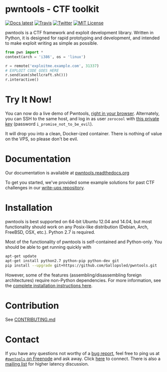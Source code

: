 # pwntools - CTF toolkit
[![Docs latest](https://readthedocs.org/projects/pwntools/badge/?version=latest)](https://pwntools.readthedocs.org/)
[![Travis](https://travis-ci.org/Gallopsled/pwntools.svg?branch=master)](https://travis-ci.org/pwntools/pwntools)
[![Twitter](https://img.shields.io/badge/twitter-ctfpwntools-4099FF.svg?style=flat)](https://twitter.com/ctfpwntools)
[![MIT License](https://img.shields.io/badge/license-MIT-blue.svg?style=flat)](http://choosealicense.com/licenses/mit/)

pwntools is a CTF framework and exploit development library. Written in Python, it is designed for rapid prototyping and development, and intended to make exploit writing as simple as possible.

```python
from pwn import *
context(arch = 'i386', os = 'linux')

r = remote('exploitme.example.com', 31337)
# EXPLOIT CODE GOES HERE
r.send(asm(shellcraft.sh()))
r.interactive()
```

# Try It Now!

You can now do a live demo of Pwntools, [right in your browser](http://demo.pwntools.com).  Alternately, you can SSH to the same host, and log in as user `zerocool` with [this private key][key] (password `i_promise_not_to_be_evil`).

It will drop you into a clean, Docker-ized container.  There is nothing of value on the VPS, so please don't be evil.

[key]: https://gist.githubusercontent.com/zachriggle/efa2e0080ae6de2e8344/raw/4b503e9db54f009d97477d03d4ba5678471f8ff0/id_rsa

# Documentation
Our documentation is available at [pwntools.readthedocs.org](https://pwntools.readthedocs.org/)

To get you started, we've provided some example solutions for past CTF challenges in our [write-ups repository](https://github.com/pwntools/examples).

# Installation

pwntools is best supported on 64-bit Ubuntu 12.04 and 14.04, but most functionality should work on any Posix-like distribution (Debian, Arch, FreeBSD, OSX, etc.).  Python 2.7 is required.

Most of the functionality of pwntools is self-contained and Python-only.  You should be able to get running quickly with

```sh
apt-get update
apt-get install python2.7 python-pip python-dev git
pip install --upgrade git+https://github.com/Gallopsled/pwntools.git
```

However, some of the features (assembling/disassembling foreign architectures) require non-Python dependencies.  For more information, see the [complete installation instructions here](https://pwntools.readthedocs.org/install.html).


# Contribution

See [CONTRIBUTING.md](CONTRIBUTING.md)

# Contact
If you have any questions not worthy of a [bug report](https://github.com/Gallopsled/pwntools/issues), feel free to ping us
at [`#pwntools` on Freenode](irc://irc.freenode.net/pwntools) and ask away.
Click [here](https://kiwiirc.com/client/irc.freenode.net/pwntools) to connect.
There is also a [mailing list](https://groups.google.com/forum/#!forum/pwntools-users) for higher latency discussion.
